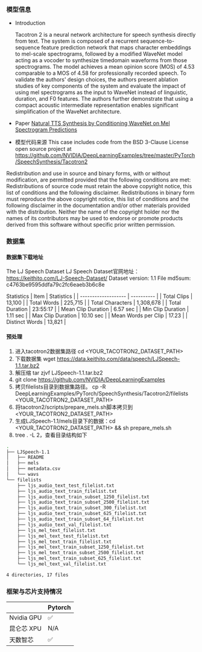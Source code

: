 ### 模型信息
- Introduction

  Tacotron 2 is a neural network architecture for speech synthesis directly from text. The system is composed of a recurrent sequence-to-sequence feature prediction network that maps character embeddings to mel-scale spectrograms, followed by a modified WaveNet model acting as a vocoder to synthesize timedomain waveforms from those spectrograms. The model achieves a mean opinion score (MOS) of 4.53 comparable to a MOS of 4.58 for professionally recorded speech. To validate the authors' design choices, the authors present ablation studies of key components of the system and evaluate the impact of using mel spectrograms as the input to WaveNet instead of linguistic, duration, and F0 features. The authors further demonstrate that using a compact acoustic intermediate representation enables significant simplification of the WaveNet architecture.

- Paper
[Natural TTS Synthesis by Conditioning WaveNet on Mel Spectrogram Predictions](https://arxiv.org/abs/1712.05884) 

- 模型代码来源
This case includes code from the BSD 3-Clause License open source project at https://github.com/NVIDIA/DeepLearningExamples/tree/master/PyTorch/SpeechSynthesis/Tacotron2

Redistribution and use in source and binary forms, with or without modification, are permitted provided that the following conditions are met:
Redistributions of source code must retain the above copyright notice, this list of conditions and the following disclaimer.
Redistributions in binary form must reproduce the above copyright notice, this list of conditions and the following disclaimer in the documentation and/or other materials provided with the distribution.
Neither the name of the copyright holder nor the names of its contributors may be used to endorse or promote products derived from this software without specific prior written permission.


### 数据集
#### 数据集下载地址
  The LJ Speech Dataset
  LJ Speech Dataset官网地址：https://keithito.com/LJ-Speech-Dataset/
  Dataset version: 1.1
  File md5sum: c4763be9595ddfa79c2fc6eaeb3b6c8e

  Statistics
  | Item                | Statistics |
  | ------------------- | ---------- |
  | Total Clips         | 13,100     |
  | Total Words         | 225,715    |
  | Total Characters    | 1,308,678  |
  | Total Duration      | 23:55:17   |
  | Mean Clip Duration  | 6.57 sec   |
  | Min Clip Duration   | 1.11 sec   |
  | Max Clip Duration   | 10.10 sec  |
  | Mean Words per Clip | 17.23      |
  | Distinct Words      | 13,821     |


#### 预处理
1. 进入tacotron2数据集路径  cd  <YOUR_TACOTRON2_DATASET_PATH>
2. 下载数据集 wget https://data.keithito.com/data/speech/LJSpeech-1.1.tar.bz2
3. 解压缩  tar zjvf LJSpeech-1.1.tar.bz2
4. git clone https://github.com/NVIDIA/DeepLearningExamples
5. 拷贝filelists目录到数据集路径。 cp -R DeepLearningExamples/PyTorch/SpeechSynthesis/Tacotron2/filelists <YOUR_TACOTRON2_DATASET_PATH>
6. 将tacotron2/scripts/prepare_mels.sh脚本拷贝到  <YOUR_TACOTRON2_DATASET_PATH>
7. 生成LJSpeech-1.1/mels目录下的数据：cd <YOUR_TACOTRON2_DATASET_PATH> && sh prepare_mels.sh
8. tree . -L 2，查看目录结构如下
  
``` bash
.
├── LJSpeech-1.1
│   ├── README
│   ├── mels
│   ├── metadata.csv
│   └── wavs
└── filelists
    ├── ljs_audio_text_test_filelist.txt
    ├── ljs_audio_text_train_filelist.txt
    ├── ljs_audio_text_train_subset_1250_filelist.txt
    ├── ljs_audio_text_train_subset_2500_filelist.txt
    ├── ljs_audio_text_train_subset_300_filelist.txt
    ├── ljs_audio_text_train_subset_625_filelist.txt
    ├── ljs_audio_text_train_subset_64_filelist.txt
    ├── ljs_audio_text_val_filelist.txt
    ├── ljs_mel_text_filelist.txt
    ├── ljs_mel_text_test_filelist.txt
    ├── ljs_mel_text_train_filelist.txt
    ├── ljs_mel_text_train_subset_1250_filelist.txt
    ├── ljs_mel_text_train_subset_2500_filelist.txt
    ├── ljs_mel_text_train_subset_625_filelist.txt
    └── ljs_mel_text_val_filelist.txt

4 directories, 17 files
```


### 框架与芯片支持情况
|            | Pytorch |
| ---------- | ------- |
| Nvidia GPU | ✅       |
| 昆仑芯 XPU | N/A     |
| 天数智芯   |  ✅    |
